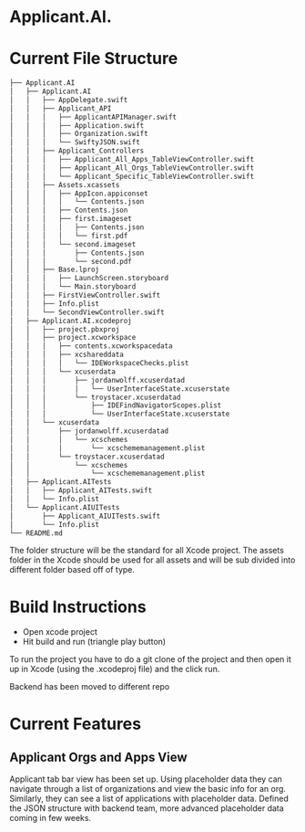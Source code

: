 #  Applicant.AI.

# Current File Structure
```bash
├── Applicant.AI
│   ├── Applicant.AI
│   │   ├── AppDelegate.swift
│   │   ├── Applicant_API
│   │   │   ├── ApplicantAPIManager.swift
│   │   │   ├── Application.swift
│   │   │   ├── Organization.swift
│   │   │   └── SwiftyJSON.swift
│   │   ├── Applicant_Controllers
│   │   │   ├── Applicant_All_Apps_TableViewController.swift
│   │   │   ├── Applicant_All_Orgs_TableViewController.swift
│   │   │   └── Applicant_Specific_TableViewController.swift
│   │   ├── Assets.xcassets
│   │   │   ├── AppIcon.appiconset
│   │   │   │   └── Contents.json
│   │   │   ├── Contents.json
│   │   │   ├── first.imageset
│   │   │   │   ├── Contents.json
│   │   │   │   └── first.pdf
│   │   │   └── second.imageset
│   │   │       ├── Contents.json
│   │   │       └── second.pdf
│   │   ├── Base.lproj
│   │   │   ├── LaunchScreen.storyboard
│   │   │   └── Main.storyboard
│   │   ├── FirstViewController.swift
│   │   ├── Info.plist
│   │   └── SecondViewController.swift
│   ├── Applicant.AI.xcodeproj
│   │   ├── project.pbxproj
│   │   ├── project.xcworkspace
│   │   │   ├── contents.xcworkspacedata
│   │   │   ├── xcshareddata
│   │   │   │   └── IDEWorkspaceChecks.plist
│   │   │   └── xcuserdata
│   │   │       ├── jordanwolff.xcuserdatad
│   │   │       │   └── UserInterfaceState.xcuserstate
│   │   │       └── troystacer.xcuserdatad
│   │   │           ├── IDEFindNavigatorScopes.plist
│   │   │           └── UserInterfaceState.xcuserstate
│   │   └── xcuserdata
│   │       ├── jordanwolff.xcuserdatad
│   │       │   └── xcschemes
│   │       │       └── xcschememanagement.plist
│   │       └── troystacer.xcuserdatad
│   │           └── xcschemes
│   │               └── xcschememanagement.plist
│   ├── Applicant.AITests
│   │   ├── Applicant_AITests.swift
│   │   └── Info.plist
│   └── Applicant.AIUITests
│       ├── Applicant_AIUITests.swift
│       └── Info.plist
└── README.md
```

The folder structure will be the standard for all Xcode project. The assets folder in the Xcode should be used 
for all assets and will be sub divided into different folder based off of type.

# Build Instructions
- Open xcode project
- Hit build and run (triangle play button)

To run the project you have to do a git clone of the project and then open it up in Xcode (using the .xcodeproj file) 
and the click run.

Backend has been moved to different repo

# Current Features

## Applicant Orgs and Apps View
Applicant tab bar view has been set up. Using placeholder data they can navigate through a list of organizations and view the basic info for an org.
Similarly, they can see a list of applications with placeholder data.
Defined the JSON structure with backend team, more advanced placeholder data coming in few weeks.
